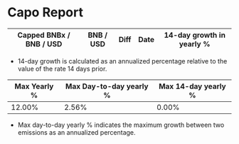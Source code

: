 # Capo Report

| Capped BNBx / BNB / USD | BNB / USD | Diff | Date | 14-day growth in yearly % |
| --- | --- | --- | --- | --- |


* 14-day growth is calculated as an annualized percentage relative to the value of the rate 14 days prior. 


| Max Yearly % | Max Day-to-day yearly % | Max 14-day yearly % | 
| --- | --- | --- |
| 12.00% | 2.56% | 0.00% | 


* Max day-to-day yearly % indicates the maximum growth between two emissions as an annualized percentage. 
